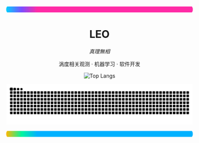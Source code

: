 <!-- 顶部流动色条 -->
<p align="center">
  <img src="assets/frame-top.svg" width="100%" height="16" alt="flow bar top">
</p>

<h1 align="center">LEO</h1>
<p align="center"><em>真理無相</em></p>
<p align="center">涡度相关观测 · 机器学习 · 软件开发</p>

<!-- 语言统计（anuraghazra/github-readme-stats） -->
<p align="center">
  <img
    src="https://github-readme-stats.vercel.app/api/top-langs/?username=LeoZWT&layout=donut&langs_count=8&theme=transparent&hide=html,css"
    alt="Top Langs"
  >
</p>

<!-- 提交信息：贪吃蛇效果（工作流会在仓库根目录生成 snake.svg / snake-dark.svg） -->
<p align="center">
  <picture>
    <source media="(prefers-color-scheme: dark)" srcset="snake-dark.svg">
    <source media="(prefers-color-scheme: light)" srcset="snake.svg">
    <img alt="github contribution snake" src="snake.svg">
  </picture>
</p>

<!-- 底部流动色条 -->
<p align="center">
  <img src="assets/frame-bottom.svg" width="100%" height="16" alt="flow bar bottom">
</p>
